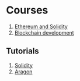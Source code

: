 # Courses 

1. [Ethereum and Solidity](https://www.udemy.com/course/ethereum-and-solidity-the-complete-developers-guide)
2. [Blockchain development](https://www.zastrin.com)

## Tutorials

1. [Solidity](https://solidity.readthedocs.io/en/develop/solidity-by-example.html)
2. [Aragon](https://blockonomi.com/aragon-guide)